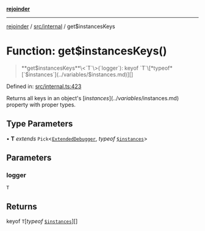 [**rejoinder**](../../../README.md)

***

[rejoinder](../../../README.md) / [src/internal](../README.md) / get$instancesKeys

# Function: get$instancesKeys()

> **get$instancesKeys**\<`T`\>(`logger`): keyof `T`\[*typeof* [`$instances`](../variables/$instances.md)\][]

Defined in: [src/internal.ts:423](https://github.com/Xunnamius/rejoinder/blob/9296149d58253119677e1f99010c807c5028c30d/src/internal.ts#L423)

Returns all keys in an object's [$instances](../variables/$instances.md) property with proper
types.

## Type Parameters

• **T** *extends* `Pick`\<[`ExtendedDebugger`](../../interfaces/ExtendedDebugger.md), *typeof* [`$instances`](../variables/$instances.md)\>

## Parameters

### logger

`T`

## Returns

keyof `T`\[*typeof* [`$instances`](../variables/$instances.md)\][]
